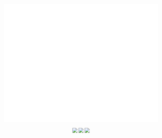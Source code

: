 <div align="center">
  <!-- Metrics -->
  <!-- If you're using "main" as default branch -->
  <img 
    src="https://github.com/Thassanai546/Thassanai546/blob/main/github-metrics.svg" 
    width="520px" 
    alt="GitHub Metrics"
  />
<br><br>
<img src="https://i.imgur.com/fjArpDx.gif" height=100 />
<a href="https://en.wikipedia.org/wiki/Conway%27s_Game_of_Life"><img src="https://upload.wikimedia.org/wikipedia/commons/e/e5/Gospers_glider_gun.gif" height=100 /></a>
<img src="https://i.imgur.com/CtCGyzQ.gif" height=100 />
</div>
